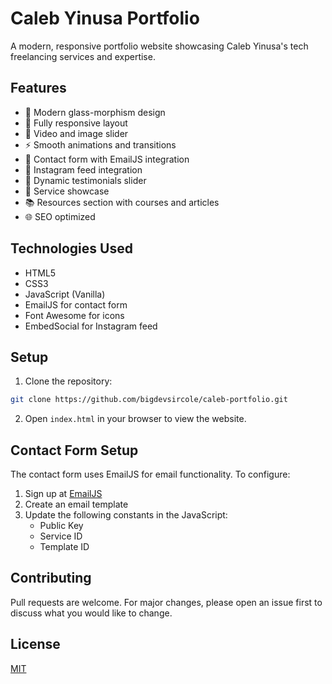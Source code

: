 # Caleb Yinusa Portfolio

A modern, responsive portfolio website showcasing Caleb Yinusa's tech freelancing services and expertise.

## Features

- 🎨 Modern glass-morphism design
- 📱 Fully responsive layout
- 🎥 Video and image slider
- ⚡ Smooth animations and transitions
- 📝 Contact form with EmailJS integration
- 📸 Instagram feed integration
- 🔄 Dynamic testimonials slider
- 🎯 Service showcase
- 📚 Resources section with courses and articles
- 🌐 SEO optimized

## Technologies Used

- HTML5
- CSS3
- JavaScript (Vanilla)
- EmailJS for contact form
- Font Awesome for icons
- EmbedSocial for Instagram feed

## Setup

1. Clone the repository:
```bash
git clone https://github.com/bigdevsircole/caleb-portfolio.git
```

2. Open `index.html` in your browser to view the website.

## Contact Form Setup

The contact form uses EmailJS for email functionality. To configure:

1. Sign up at [EmailJS](https://www.emailjs.com/)
2. Create an email template
3. Update the following constants in the JavaScript:
   - Public Key
   - Service ID
   - Template ID

## Contributing

Pull requests are welcome. For major changes, please open an issue first to discuss what you would like to change.

## License

[MIT](https://choosealicense.com/licenses/mit/)